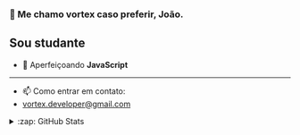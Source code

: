 ### **👋 Me chamo vortex caso preferir, João.**

## Sou studante
- 🌱 Aperfeiçoando **JavaScript**

---

- 📫 Como entrar em contato:
- [vortex.developer@gmail.com](mailto:vortex.developer.contato@gmail.com)

<details>
  <summary>:zap: GitHub Stats</summary>
   
  <img src="https://github-readme-stats.vercel.app/api?username=vortexzjs&show_icons=true" alt="vortexzjs"/> 
  <img src="https://github-readme-stats.vercel.app/api/top-langs/?username=vortexzjs&theme=transparent" />

</details>
